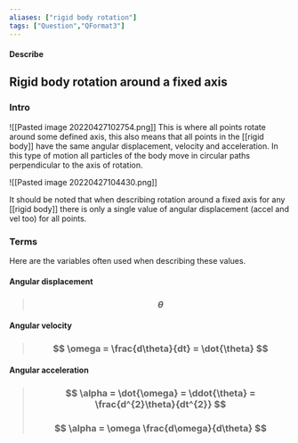 ```yaml
---
aliases: ["rigid body rotation"]
tags: ["Question","QFormat3"]
---
```


#### Describe
## Rigid body rotation around a fixed axis
### Intro
![[Pasted image 20220427102754.png]]
This is where all points rotate around some defined axis, this also means that all points in the [[rigid body]] have the same angular displacement, velocity and acceleration. In this type of motion all particles of the body move in circular paths perpendicular to the axis of rotation.

![[Pasted image 20220427104430.png]]

It should be noted that when describing rotation around a fixed axis for any [[rigid body]] there is only a single value of angular displacement (accel and vel too) for all points.

### Terms
Here are the variables often used when describing these values.
#### Angular displacement
> ### $$ \theta $$
 
#### Angular velocity
> ### $$ \omega = \frac{d\theta}{dt} = \dot{\theta} $$
 
#### Angular acceleration
> ### $$ \alpha = \dot{\omega} = \ddot{\theta} = \frac{d^{2}\theta}{dt^{2}} $$
> ### $$ \alpha = \omega \frac{d\omega}{d\theta} $$ 
 
